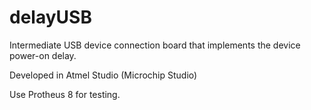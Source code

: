 # delayUSB

Intermediate USB device connection board that implements the device power-on delay.

Developed in Atmel Studio (Microchip Studio)

Use Protheus 8 for testing.



